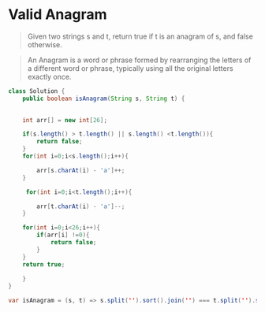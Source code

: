 # Valid Anagram

> Given two strings s and t, return true if t is an anagram of s, and false otherwise.

> An Anagram is a word or phrase formed by rearranging the letters of a different word or phrase, typically using all the original letters exactly once.


```java
class Solution {
    public boolean isAnagram(String s, String t) {
        

    int arr[] = new int[26];

    if(s.length() > t.length() || s.length() <t.length()){
        return false;
    }
    for(int i=0;i<s.length();i++){

        arr[s.charAt(i) - 'a']++;
    }

     for(int i=0;i<t.length();i++){

        arr[t.charAt(i) - 'a']--;
    }

    for(int i=0;i<26;i++){
        if(arr[i] !=0){
            return false;
        }
    }
    return true;
        
    }
}
```

```java
var isAnagram = (s, t) => s.split('').sort().join('') === t.split('').sort().join('') ? true : false



```
